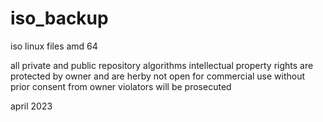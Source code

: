 # iso_backup
iso linux files amd 64

all private and public repository algorithms intellectual property rights are protected by owner and are herby not open for commercial use without prior consent from owner violators will be prosecuted   

april 2023





